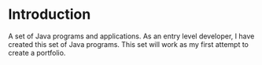 
# Introduction
A set of Java programs and applications.
As an entry level developer, I have created this set of Java programs.
This set will work as my first attempt to create a portfolio.

